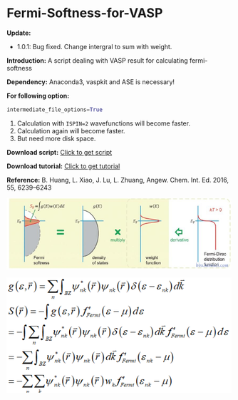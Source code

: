 # Fermi-Softness-for-VASP

**Update:**

* 1.0.1: Bug fixed. Change intergral to sum with weight.

**Introduction:** A script dealing with VASP result for calculating fermi-softness 

**Dependency:** Anaconda3, vaspkit and ASE is necessary!

**For following option:**

```python
intermediate_file_options=True
``` 

1. Calculation with ```ISPIN=2``` wavefunctions will become faster.
2. Calculation again will become faster.
3. But need more disk space.

**Download script:** [Click to get script](https://github.com/Linqiaosong/Fermi-Softness-for-VASP/releases/download/1.0.1/runfs.py)

**Download tutorial:** [Click to get tutorial](https://github.com/Linqiaosong/Fermi-Softness-for-VASP/releases/download/1.0/How-to-calculate-Fermi-Softness.pdf)

**Reference:** B. Huang, L. Xiao, J. Lu, L. Zhuang, Angew. Chem. Int. Ed. 2016, 55, 6239–6243

![image](https://github.com/Linqiaosong/Fermi-Softness-for-VASP/blob/main/img.jpg)


![image](https://github.com/Linqiaosong/Fermi-Softness-for-VASP/blob/main/img2.png)

